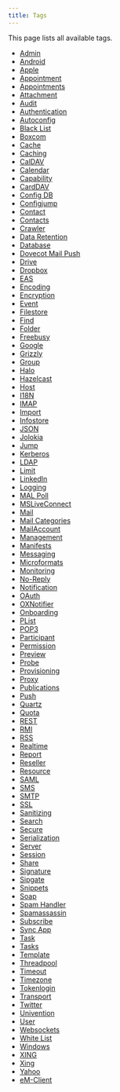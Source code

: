 ```yaml
---
title: Tags
---
```


This page lists all available tags.

* <a href="https://documentation.open-xchange.com/latest/middleware/configuration/tags/Admin.html">Admin</a>
* <a href="https://documentation.open-xchange.com/latest/middleware/configuration/tags/Android.html">Android</a>
* <a href="https://documentation.open-xchange.com/latest/middleware/configuration/tags/Apple.html">Apple</a>
* <a href="https://documentation.open-xchange.com/latest/middleware/configuration/tags/Appointment.html">Appointment</a>
* <a href="https://documentation.open-xchange.com/latest/middleware/configuration/tags/Appointments.html">Appointments</a>
* <a href="https://documentation.open-xchange.com/latest/middleware/configuration/tags/Attachment.html">Attachment</a>
* <a href="https://documentation.open-xchange.com/latest/middleware/configuration/tags/Audit.html">Audit</a>
* <a href="https://documentation.open-xchange.com/latest/middleware/configuration/tags/Authentication.html">Authentication</a>
* <a href="https://documentation.open-xchange.com/latest/middleware/configuration/tags/Autoconfig.html">Autoconfig</a>
* <a href="https://documentation.open-xchange.com/latest/middleware/configuration/tags/Black_List.html">Black List</a>
* <a href="https://documentation.open-xchange.com/latest/middleware/configuration/tags/Boxcom.html">Boxcom</a>
* <a href="https://documentation.open-xchange.com/latest/middleware/configuration/tags/Cache.html">Cache</a>
* <a href="https://documentation.open-xchange.com/latest/middleware/configuration/tags/Caching.html">Caching</a>
* <a href="https://documentation.open-xchange.com/latest/middleware/configuration/tags/CalDAV.html">CalDAV</a>
* <a href="https://documentation.open-xchange.com/latest/middleware/configuration/tags/Calendar.html">Calendar</a>
* <a href="https://documentation.open-xchange.com/latest/middleware/configuration/tags/Capability.html">Capability</a>
* <a href="https://documentation.open-xchange.com/latest/middleware/configuration/tags/CardDAV.html">CardDAV</a>
* <a href="https://documentation.open-xchange.com/latest/middleware/configuration/tags/Config_DB.html">Config DB</a>
* <a href="https://documentation.open-xchange.com/latest/middleware/configuration/tags/Configjump.html">Configjump</a>
* <a href="https://documentation.open-xchange.com/latest/middleware/configuration/tags/Contact.html">Contact</a>
* <a href="https://documentation.open-xchange.com/latest/middleware/configuration/tags/Contacts.html">Contacts</a>
* <a href="https://documentation.open-xchange.com/latest/middleware/configuration/tags/Crawler.html">Crawler</a>
* <a href="https://documentation.open-xchange.com/latest/middleware/configuration/tags/Data_Retention.html">Data Retention</a>
* <a href="https://documentation.open-xchange.com/latest/middleware/configuration/tags/Database.html">Database</a>
* <a href="https://documentation.open-xchange.com/latest/middleware/configuration/tags/Dovecot_Mail_Push.html">Dovecot Mail Push</a>
* <a href="https://documentation.open-xchange.com/latest/middleware/configuration/tags/Drive.html">Drive</a>
* <a href="https://documentation.open-xchange.com/latest/middleware/configuration/tags/Dropbox.html">Dropbox</a>
* <a href="https://documentation.open-xchange.com/latest/middleware/configuration/tags/EAS.html">EAS</a>
* <a href="https://documentation.open-xchange.com/latest/middleware/configuration/tags/Encoding.html">Encoding</a>
* <a href="https://documentation.open-xchange.com/latest/middleware/configuration/tags/Encryption.html">Encryption</a>
* <a href="https://documentation.open-xchange.com/latest/middleware/configuration/tags/Event.html">Event</a>
* <a href="https://documentation.open-xchange.com/latest/middleware/configuration/tags/Filestore.html">Filestore</a>
* <a href="https://documentation.open-xchange.com/latest/middleware/configuration/tags/Find.html">Find</a>
* <a href="https://documentation.open-xchange.com/latest/middleware/configuration/tags/Folder.html">Folder</a>
* <a href="https://documentation.open-xchange.com/latest/middleware/configuration/tags/Freebusy.html">Freebusy</a>
* <a href="https://documentation.open-xchange.com/latest/middleware/configuration/tags/Google.html">Google</a>
* <a href="https://documentation.open-xchange.com/latest/middleware/configuration/tags/Grizzly.html">Grizzly</a>
* <a href="https://documentation.open-xchange.com/latest/middleware/configuration/tags/Group.html">Group</a>
* <a href="https://documentation.open-xchange.com/latest/middleware/configuration/tags/Halo.html">Halo</a>
* <a href="https://documentation.open-xchange.com/latest/middleware/configuration/tags/Hazelcast.html">Hazelcast</a>
* <a href="https://documentation.open-xchange.com/latest/middleware/configuration/tags/Host.html">Host</a>
* <a href="https://documentation.open-xchange.com/latest/middleware/configuration/tags/I18N.html">I18N</a>
* <a href="https://documentation.open-xchange.com/latest/middleware/configuration/tags/IMAP.html">IMAP</a>
* <a href="https://documentation.open-xchange.com/latest/middleware/configuration/tags/Import.html">Import</a>
* <a href="https://documentation.open-xchange.com/latest/middleware/configuration/tags/Infostore.html">Infostore</a>
* <a href="https://documentation.open-xchange.com/latest/middleware/configuration/tags/JSON.html">JSON</a>
* <a href="https://documentation.open-xchange.com/latest/middleware/configuration/tags/Jolokia.html">Jolokia</a>
* <a href="https://documentation.open-xchange.com/latest/middleware/configuration/tags/Jump.html">Jump</a>
* <a href="https://documentation.open-xchange.com/latest/middleware/configuration/tags/Kerberos.html">Kerberos</a>
* <a href="https://documentation.open-xchange.com/latest/middleware/configuration/tags/LDAP.html">LDAP</a>
* <a href="https://documentation.open-xchange.com/latest/middleware/configuration/tags/Limit.html">Limit</a>
* <a href="https://documentation.open-xchange.com/latest/middleware/configuration/tags/LinkedIn.html">LinkedIn</a>
* <a href="https://documentation.open-xchange.com/latest/middleware/configuration/tags/Logging.html">Logging</a>
* <a href="https://documentation.open-xchange.com/latest/middleware/configuration/tags/MAL_Poll.html">MAL Poll</a>
* <a href="https://documentation.open-xchange.com/latest/middleware/configuration/tags/MSLiveConnect.html">MSLiveConnect</a>
* <a href="https://documentation.open-xchange.com/latest/middleware/configuration/tags/Mail.html">Mail</a>
* <a href="https://documentation.open-xchange.com/latest/middleware/configuration/tags/Mail_Categories.html">Mail Categories</a>
* <a href="https://documentation.open-xchange.com/latest/middleware/configuration/tags/MailAccount.html">MailAccount</a>
* <a href="https://documentation.open-xchange.com/latest/middleware/configuration/tags/Management.html">Management</a>
* <a href="https://documentation.open-xchange.com/latest/middleware/configuration/tags/Manifests.html">Manifests</a>
* <a href="https://documentation.open-xchange.com/latest/middleware/configuration/tags/Messaging.html">Messaging</a>
* <a href="https://documentation.open-xchange.com/latest/middleware/configuration/tags/Microformats.html">Microformats</a>
* <a href="https://documentation.open-xchange.com/latest/middleware/configuration/tags/Monitoring.html">Monitoring</a>
* <a href="https://documentation.open-xchange.com/latest/middleware/configuration/tags/No-Reply.html">No-Reply</a>
* <a href="https://documentation.open-xchange.com/latest/middleware/configuration/tags/Notification.html">Notification</a>
* <a href="https://documentation.open-xchange.com/latest/middleware/configuration/tags/OAuth.html">OAuth</a>
* <a href="https://documentation.open-xchange.com/latest/middleware/configuration/tags/OXNotifier.html">OXNotifier</a>
* <a href="https://documentation.open-xchange.com/latest/middleware/configuration/tags/Onboarding.html">Onboarding</a>
* <a href="https://documentation.open-xchange.com/latest/middleware/configuration/tags/PList.html">PList</a>
* <a href="https://documentation.open-xchange.com/latest/middleware/configuration/tags/POP3.html">POP3</a>
* <a href="https://documentation.open-xchange.com/latest/middleware/configuration/tags/Participant.html">Participant</a>
* <a href="https://documentation.open-xchange.com/latest/middleware/configuration/tags/Permission.html">Permission</a>
* <a href="https://documentation.open-xchange.com/latest/middleware/configuration/tags/Preview.html">Preview</a>
* <a href="https://documentation.open-xchange.com/latest/middleware/configuration/tags/Probe.html">Probe</a>
* <a href="https://documentation.open-xchange.com/latest/middleware/configuration/tags/Provisioning.html">Provisioning</a>
* <a href="https://documentation.open-xchange.com/latest/middleware/configuration/tags/Proxy.html">Proxy</a>
* <a href="https://documentation.open-xchange.com/latest/middleware/configuration/tags/Publications.html">Publications</a>
* <a href="https://documentation.open-xchange.com/latest/middleware/configuration/tags/Push.html">Push</a>
* <a href="https://documentation.open-xchange.com/latest/middleware/configuration/tags/Quartz.html">Quartz</a>
* <a href="https://documentation.open-xchange.com/latest/middleware/configuration/tags/Quota.html">Quota</a>
* <a href="https://documentation.open-xchange.com/latest/middleware/configuration/tags/REST.html">REST</a>
* <a href="https://documentation.open-xchange.com/latest/middleware/configuration/tags/RMI.html">RMI</a>
* <a href="https://documentation.open-xchange.com/latest/middleware/configuration/tags/RSS.html">RSS</a>
* <a href="https://documentation.open-xchange.com/latest/middleware/configuration/tags/Realtime.html">Realtime</a>
* <a href="https://documentation.open-xchange.com/latest/middleware/configuration/tags/Report.html">Report</a>
* <a href="https://documentation.open-xchange.com/latest/middleware/configuration/tags/Reseller.html">Reseller</a>
* <a href="https://documentation.open-xchange.com/latest/middleware/configuration/tags/Resource.html">Resource</a>
* <a href="https://documentation.open-xchange.com/latest/middleware/configuration/tags/SAML.html">SAML</a>
* <a href="https://documentation.open-xchange.com/latest/middleware/configuration/tags/SMS.html">SMS</a>
* <a href="https://documentation.open-xchange.com/latest/middleware/configuration/tags/SMTP.html">SMTP</a>
* <a href="https://documentation.open-xchange.com/latest/middleware/configuration/tags/SSL.html">SSL</a>
* <a href="https://documentation.open-xchange.com/latest/middleware/configuration/tags/Sanitizing.html">Sanitizing</a>
* <a href="https://documentation.open-xchange.com/latest/middleware/configuration/tags/Search.html">Search</a>
* <a href="https://documentation.open-xchange.com/latest/middleware/configuration/tags/Secure.html">Secure</a>
* <a href="https://documentation.open-xchange.com/latest/middleware/configuration/tags/Serialization.html">Serialization</a>
* <a href="https://documentation.open-xchange.com/latest/middleware/configuration/tags/Server.html">Server</a>
* <a href="https://documentation.open-xchange.com/latest/middleware/configuration/tags/Session.html">Session</a>
* <a href="https://documentation.open-xchange.com/latest/middleware/configuration/tags/Share.html">Share</a>
* <a href="https://documentation.open-xchange.com/latest/middleware/configuration/tags/Signature.html">Signature</a>
* <a href="https://documentation.open-xchange.com/latest/middleware/configuration/tags/Sipgate.html">Sipgate</a>
* <a href="https://documentation.open-xchange.com/latest/middleware/configuration/tags/Snippets.html">Snippets</a>
* <a href="https://documentation.open-xchange.com/latest/middleware/configuration/tags/Soap.html">Soap</a>
* <a href="https://documentation.open-xchange.com/latest/middleware/configuration/tags/Spam_Handler.html">Spam Handler</a>
* <a href="https://documentation.open-xchange.com/latest/middleware/configuration/tags/Spamassassin.html">Spamassassin</a>
* <a href="https://documentation.open-xchange.com/latest/middleware/configuration/tags/Subscribe.html">Subscribe</a>
* <a href="https://documentation.open-xchange.com/latest/middleware/configuration/tags/Sync_App.html">Sync App</a>
* <a href="https://documentation.open-xchange.com/latest/middleware/configuration/tags/Task.html">Task</a>
* <a href="https://documentation.open-xchange.com/latest/middleware/configuration/tags/Tasks.html">Tasks</a>
* <a href="https://documentation.open-xchange.com/latest/middleware/configuration/tags/Template.html">Template</a>
* <a href="https://documentation.open-xchange.com/latest/middleware/configuration/tags/Threadpool.html">Threadpool</a>
* <a href="https://documentation.open-xchange.com/latest/middleware/configuration/tags/Timeout.html">Timeout</a>
* <a href="https://documentation.open-xchange.com/latest/middleware/configuration/tags/Timezone.html">Timezone</a>
* <a href="https://documentation.open-xchange.com/latest/middleware/configuration/tags/Tokenlogin.html">Tokenlogin</a>
* <a href="https://documentation.open-xchange.com/latest/middleware/configuration/tags/Transport.html">Transport</a>
* <a href="https://documentation.open-xchange.com/latest/middleware/configuration/tags/Twitter.html">Twitter</a>
* <a href="https://documentation.open-xchange.com/latest/middleware/configuration/tags/Univention.html">Univention</a>
* <a href="https://documentation.open-xchange.com/latest/middleware/configuration/tags/User.html">User</a>
* <a href="https://documentation.open-xchange.com/latest/middleware/configuration/tags/Websockets.html">Websockets</a>
* <a href="https://documentation.open-xchange.com/latest/middleware/configuration/tags/White_List.html">White List</a>
* <a href="https://documentation.open-xchange.com/latest/middleware/configuration/tags/Windows.html">Windows</a>
* <a href="https://documentation.open-xchange.com/latest/middleware/configuration/tags/XING.html">XING</a>
* <a href="https://documentation.open-xchange.com/latest/middleware/configuration/tags/Xing.html">Xing</a>
* <a href="https://documentation.open-xchange.com/latest/middleware/configuration/tags/Yahoo.html">Yahoo</a>
* <a href="https://documentation.open-xchange.com/latest/middleware/configuration/tags/eM-Client.html">eM-Client</a>
